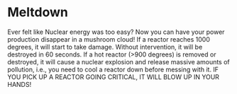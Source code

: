 # Meltdown
Ever felt like Nuclear energy was too easy? Now you can have your power production disappear in a mushroom cloud! If a reactor reaches 1000 degrees, it will start to take damage. Without intervention, it will be destroyed in 60 seconds. If a hot reactor (>900 degrees) is removed or destroyed, it will cause a nuclear explosion and release massive amounts of pollution, i.e., you need to cool a reactor down before messing with it. IF YOU PICK UP A REACTOR GOING CRITICAL, IT WILL BLOW UP IN YOUR HANDS!
